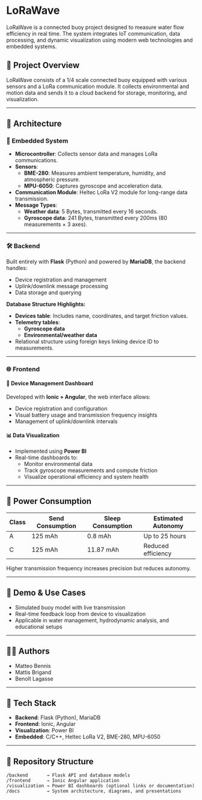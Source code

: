 # LoRaWave

LoRaWave is a connected buoy project designed to measure water flow efficiency in real time. The system integrates IoT communication, data processing, and dynamic visualization using modern web technologies and embedded systems.

## 🌊 Project Overview

LoRaWave consists of a 1/4 scale connected buoy equipped with various sensors and a LoRa communication module. It collects environmental and motion data and sends it to a cloud backend for storage, monitoring, and visualization.

---

## 🧠 Architecture

### 🔌 Embedded System
- **Microcontroller**: Collects sensor data and manages LoRa communications.
- **Sensors**:
  - **BME-280**: Measures ambient temperature, humidity, and atmospheric pressure.
  - **MPU-6050**: Captures gyroscope and acceleration data.
- **Communication Module**: Heltec LoRa V2 module for long-range data transmission.
- **Message Types**:
  - **Weather data**: 5 Bytes, transmitted every 16 seconds.
  - **Gyroscope data**: 241 Bytes, transmitted every 200ms (80 measurements × 3 axes).

---

### 🛠 Backend

Built entirely with **Flask** (Python) and powered by **MariaDB**, the backend handles:
- Device registration and management
- Uplink/downlink message processing
- Data storage and querying

**Database Structure Highlights:**
- **Devices table**: Includes name, coordinates, and target friction values.
- **Telemetry tables**:
  - **Gyroscope data**
  - **Environmental/weather data**
- Relational structure using foreign keys linking device ID to measurements.

---

### 🌐 Frontend

#### 📱 Device Management Dashboard
Developed with **Ionic + Angular**, the web interface allows:
- Device registration and configuration
- Visual battery usage and transmission frequency insights
- Management of uplink/downlink intervals

#### 📊 Data Visualization
- Implemented using **Power BI**
- Real-time dashboards to:
  - Monitor environmental data
  - Track gyroscope measurements and compute friction
  - Visualize operational efficiency and system health

---

## 🔋 Power Consumption

| Class | Send Consumption | Sleep Consumption | Estimated Autonomy |
|-------|------------------|-------------------|--------------------|
| A     | 125 mAh          | 0.8 mAh           | Up to 25 hours     |
| C     | 125 mAh          | 11.87 mAh         | Reduced efficiency |

Higher transmission frequency increases precision but reduces autonomy.

---

## 🧪 Demo & Use Cases

- Simulated buoy model with live transmission
- Real-time feedback loop from device to visualization
- Applicable in water management, hydrodynamic analysis, and educational setups

---

## 🧑‍💻 Authors

- Matteo Bennis  
- Mattis Brigand  
- Benoît Lagasse  

---

## 🚀 Tech Stack

- **Backend**: Flask (Python), MariaDB
- **Frontend**: Ionic, Angular
- **Visualization**: Power BI
- **Embedded**: C/C++, Heltec LoRa V2, BME-280, MPU-6050

---

## 📂 Repository Structure

```
/backend       → Flask API and database models
/frontend      → Ionic Angular application
/visualization → Power BI dashboards (optional links or documentation)
/docs          → System architecture, diagrams, and presentations
```
